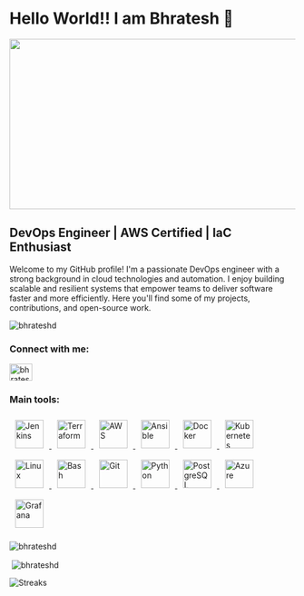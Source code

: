 <h1 align="left">Hello World!! I am Bhratesh 👋 </h1>

<div align="center">
  <img src="https://media.giphy.com/media/dWesBcTLavkZuG35MI/giphy.gif" width="600" height="300"/>
</div>


## DevOps Engineer | AWS Certified | IaC Enthusiast

Welcome to my GitHub profile! I'm a passionate DevOps engineer with a strong background in cloud technologies and automation. I enjoy building scalable and resilient systems that empower teams to deliver software faster and more efficiently. Here you'll find some of my projects, contributions, and open-source work.


<p align="left"> <img src="https://komarev.com/ghpvc/?username=bhrateshd&label=Profile%20views&color=0e75b6&style=flat" alt="bhrateshd" /> </p>

<h3 align="left">Connect with me:</h3>
<p align="left">
<a href="https://linkedin.com/in/bhrateshd" target="blank"><img align="center" src="https://raw.githubusercontent.com/rahuldkjain/github-profile-readme-generator/master/src/images/icons/Social/linked-in-alt.svg" alt="bhrateshd" height="30" width="40" /></a>
</p>

<h3 align="left">Main tools:</h3>
<a href="https://www.jenkins.io/" target="_blank"><img style="margin: 10px" src="https://profilinator.rishav.dev/skills-assets/jenkins-icon.svg" alt="Jenkins" height="50" />
<a href="https://www.terraform.io/" target="_blank"><img style="margin: 10px" src="https://profilinator.rishav.dev/skills-assets/terraformio-icon.svg" alt="Terraform" height="50" />
<a href="https://aws.amazon.com/" target="_blank"><img style="margin: 10px" src="https://profilinator.rishav.dev/skills-assets/amazonwebservices-original-wordmark.svg" alt="AWS" height="50" />
<a href="https://www.ansible.com/" target="_blank"><img style="margin: 10px" src="https://profilinator.rishav.dev/skills-assets/ansible.png" alt="Ansible" height="50" />
<a href="https://www.docker.com/" target="_blank"><img style="margin: 10px" src="https://profilinator.rishav.dev/skills-assets/docker-original-wordmark.svg" alt="Docker" height="50" />
<a href="https://kubernetes.io/" target="_blank"><img style="margin: 10px" src="https://profilinator.rishav.dev/skills-assets/kubernetes-icon.svg" alt="Kubernetes" height="50" />
<a href="https://www.linux.org/" target="_blank"><img style="margin: 10px" src="https://profilinator.rishav.dev/skills-assets/linux-original.svg" alt="Linux" height="50" /> 
<a href="https://www.gnu.org/software/bash/" target="_blank"><img style="margin: 10px" src="https://profilinator.rishav.dev/skills-assets/gnu_bash-icon.svg" alt="Bash" height="50" />
<a href="https://github.com/" target="_blank"><img style="margin: 10px" src="https://profilinator.rishav.dev/skills-assets/git-scm-icon.svg" alt="Git" height="50" />
<a href="https://www.python.org/" target="_blank"><img style="margin: 10px" src="https://profilinator.rishav.dev/skills-assets/python-original.svg" alt="Python" height="50" /> 
<a href="https://www.postgresql.org/" target="_blank"><img style="margin: 10px" src="https://profilinator.rishav.dev/skills-assets/postgresql-original-wordmark.svg" alt="PostgreSQL" height="50" />
<a href="https://azure.microsoft.com/en-in/" target="_blank"><img style="margin: 10px" src="https://profilinator.rishav.dev/skills-assets/microsoft_azure-icon.svg" alt="Azure" height="50" /> 
<a href="https://grafana.com/" target="_blank"><img style="margin: 10px" src="https://profilinator.rishav.dev/skills-assets/grafana.png" alt="Grafana" height="50" />
</a> 
<p/>

<p><img align="left" src="https://github-readme-stats.vercel.app/api/top-langs?username=bhrateshd&show_icons=true&locale=en&layout=compact" alt="bhrateshd" /></p>
<br>
<p>&nbsp;<img align="center" src="https://github-readme-stats.vercel.app/api?username=bhrateshd&show_icons=true&locale=en" alt="bhrateshd" /></p>

![Streaks](https://github-readme-streak-stats.herokuapp.com/?user=bhrateshd&date_format=j%20M%5B%20Y%5D)


<!--
### Thanks for Visiting my GitHub Profile!

---
<p align="center">
<img src="https://github.com/bhrateshd/bhrateshd/blob/master/github-contribution-grid-snake.svg">
</p>

 [![](https://visitcount.itsvg.in/api?id=bhrateshd&pretty=true)](https://visitcount.itsvg.in) -->
